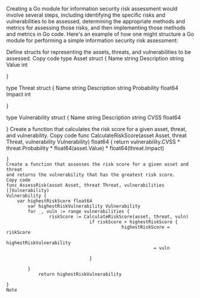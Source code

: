 Creating a Go module for information security risk assessment would involve
several steps, including identifying the specific risks and vulnerabilities to
be assessed, determining the appropriate methods and metrics for assessing those
risks, and then implementing those methods and metrics in Go code. Here's an
example of how one might structure a Go module for performing a simple
information security risk assessment:

Define structs for representing the assets, threats, and vulnerabilities to be
assessed.
Copy code
type Asset struct {
    Name        string
        Description string
            Value       int
            
}

type Threat struct {
    Name        string
        Description string
            Probability float64
                Impact      int
                
}

type Vulnerability struct {
    Name        string
        Description string
            CVSS        float64
            
}
Create a function that calculates the risk score for a given asset, threat, and
vulnerability.
Copy code
func CalculateRiskScore(asset Asset, threat Threat, vulnerability Vulnerability)
    float64 {
        return vulnerability.CVSS * threat.Probability * float64(asset.Value) *
        float64(threat.Impact)
        
    }
    Create a function that assesses the risk score for a given asset and threat
    and returns the vulnerability that has the greatest risk score.
    Copy code
    func AssessRisk(asset Asset, threat Threat, vulnerabilities []Vulnerability)
    Vulnerability {
        var highestRiskScore float64
            var highestRiskVulnerability Vulnerability
            for _, vuln := range vulnerabilities {
                    riskScore := CalculateRiskScore(asset, threat, vuln)
                                   if riskScore > highestRiskScore {
                                               highestRiskScore = riskScore
                                                           highestRiskVulnerability
                                                           = vuln
                                                                   
                                   }
                                       
            }
                return highestRiskVulnerability
                
    }
    Note
